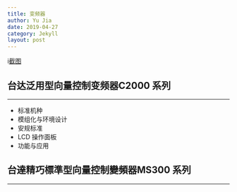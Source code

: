 ```yaml
---
title: 变频器
author: Yu Jia
date: 2019-04-27
category: Jekyll
layout: post
---
```

i[截图](https://raw.githubusercontent.com/jiamanyu/jekyll-gitbook/master/img-storage/01.jpg)
## 台达泛用型向量控制变频器C2000 系列
-------------

*  标准机种
* 模组化与环境设计
* 安规标准 
* LCD 操作面板
* 功能与应用

## 台達精巧標準型向量控制變頻器MS300 系列
-------------
